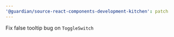 ```yaml
---
'@guardian/source-react-components-development-kitchen': patch
---
```


Fix false tooltip bug on `ToggleSwitch`
